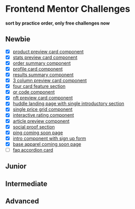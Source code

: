 # Frontend Mentor Challenges

**sort by practice order, only free challenges now**

## Newbie

- [x] [product preview card component](./product-preview-card-component/)
- [x] [stats preview card component](./stats-preview-card-component/)
- [x] [order summary component](./order-summary-component/)
- [x] [profile card component](./profile-card-component/)
- [x] [results summary component](./results-summary-component/)
- [x] [3 column preview card component](./3-column-preview-card-component/)
- [x] [four card feature section](./four-card-feature-section/)
- [x] [qr code component](./qr-code-component/)
- [x] [nft preview card component](./nft-preview-card-component/)
- [x] [huddle landing page with single introductory section](./huddle-landing-page-with-single-introductory-section/)
- [x] [single price grid component](./single-price-grid-component/)
- [x] [interactive rating component](./interactive-rating-component/)
- [x] [article preview component](./article-preview-component/)
- [x] [social proof section](./social-proof-section/)
- [x] [ping coming soon page](./ping-coming-soon-page/)
- [x] [intro component with sign up form](./intro-component-with-signup-form/)
- [x] [base apparel coming soon page](./base-apparel-coming-soon-page/)
- [ ] [faq accordion card](./faq-accordion-card/)

## Junior

## Intermediate

## Advanced
